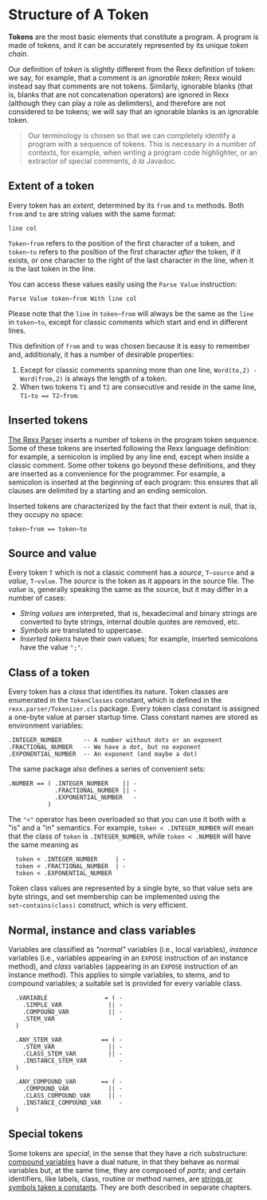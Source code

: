 # Structure of A Token

**Tokens** are the most basic elements that constitute a program. A program is made of tokens, and it can be accurately represented by its unique *token chain*.

Our definition of *token* is slightly different from the Rexx definition of token: we say, for example, that a comment is an *ignorable token*; Rexx would instead say that comments are not tokens. Similarly, ignorable blanks (that is, blanks that are not concatenation operators) are ignored in Rexx (although they can play a role as delimiters), and therefore are not considered to be tokens; we will say that an ignorable blanks is an ignorable token.

>Our terminology is chosen so that we can completely identify a program with a sequence of tokens. This is necessary in a number of contexts, for example, when writing a program code highlighter, or an extractor of special comments, *à la* Javadoc.

## Extent of a token

Every token has an *extent*, determined by its `from` and `to` methods. Both `from` and `to` are string values with the same format:

```rexx
line col
```

`Token~from` refers to the position of the first character of a token, and `token~to` refers to the position of the first character *after* the token, if it exists, or one character to the right of the last character in the line, when it is the last token in the line.

You can access these values easily using the `Parse Value` instruction:

```rexx
Parse Value token~from With line col
```

Please note that the `line` in `token~from` will always be the same as the `line` in `token~to`, except for classic comments which start and end in different lines.

This definition of `from` and `to` was chosen because it is easy to remember and, additionaly, it has a number of desirable properties:

1. Except for classic comments spanning more than one line, `Word(to,2) - Word(from,2)` is always the length of a token.
2. When two tokens `T1` and `T2` are consecutive and reside in the same line, `T1~to == T2~from`.

## Inserted tokens

[The Rexx Parser](TheRexxParser.md) inserts a number of tokens in the program token sequence. Some of these tokens are inserted following the Rexx language definition: 
for example, a semicolon is implied by any line end, except when inside a classic comment. 
Some other tokens go beyond these definitions, and they are inserted as a convenience for the programmer. 
For example, a semicolon is inserted at the beginning of each program: this ensures that all clauses are delimited by a starting and an ending semicolon.

Inserted tokens are characterized by the fact that their extent is null, that is, they occupy no space:

```rexx
token~from == token~to
```

## Source and value

Every token `T` which is not a classic comment has a *source*, `T~source` and a *value*, `T~value`. The *source* is the token as it appears in the source file. The *value* is, generally speaking the same as the source, but it may differ in a number of cases:

* *String values* are interpreted, that is, hexadecimal and binary strings are converted to byte strings, internal double quotes are removed, etc.
* *Symbols* are translated to uppercase.
* *Inserted tokens* have their own values; for example, inserted semicolons have the value `";"`.

## Class of a token

Every token has a *class* that identifies its nature. Token classes are enumerated in the `TokenClasses` constant, which is defined in the `rexx.parser/Tokenizer.cls` package. Every token class constant is assigned a one-byte value at parser startup time. Class constant names are stored as environment variables:

```rexx
.INTEGER_NUMBER      -- A number without dots or an exponent
.FRACTIONAL_NUMBER   -- We have a dot, but no exponent
.EXPONENTIAL_NUMBER  -- An exponent (and maybe a dot)
```

The same package also defines a series of convenient sets:

```rexx
.NUMBER == ( .INTEGER_NUMBER    || -
             .FRACTIONAL_NUMBER || -
             .EXPONENTIAL_NUMBER   -
           )
```

The `"<"` operator has been overloaded so that you can use it both with a "is" and a "in" semantics. For example, `token < .INTEGER_NUMBER` will mean that the class of `token` is `.INTEGER_NUMBER`, while `token < .NUMBER` will have the same meaning as

```rexx
  token < .INTEGER_NUMBER     | -
  token < .FRACTIONAL_NUMBER  | -
  token < .EXPONENTIAL_NUMBER
```

Token class values are represented by a single byte, so that value sets are byte strings, and set membership can be implemented using the `set~contains(class)` construct, which is very efficient.


## Normal, instance and class variables

Variables are classified as *"normal"* variables (i.e., local variables), *instance* variables (i.e., variables appearing in an `EXPOSE` instruction of an instance method), and *class* variables (appearing in an `EXPOSE` instruction of an instance method). This applies to simple variables, to stems, and to compound variables; a suitable set is provided for every variable class.

```rexx
  .VARIABLE                = ( -
    .SIMPLE_VAR             || -
    .COMPOUND_VAR           || -
    .STEM_VAR                  -
  )

  .ANY_STEM_VAR           == ( -
    .STEM_VAR               || -
    .CLASS_STEM_VAR         || -
    .INSTANCE_STEM_VAR         -
  )

  .ANY_COMPOUND_VAR       == ( -
    .COMPOUND_VAR           || -
    .CLASS_COMPOUND_VAR     || -
    .INSTANCE_COMPOUND_VAR     -
  )
```

## Special tokens

Some tokens are *special*, in the sense that they have a rich substructure: [compound variables](CompoundVariables.md) have a dual nature, in that they behave as normal variables but, at the same time, they are composed of *parts*; and certain identifiers, like labels, class, routine or method names, are [strings or symbols taken a constants](StringOrSymbolTakenAsAConstant.md). They are both described in separate chapters.

